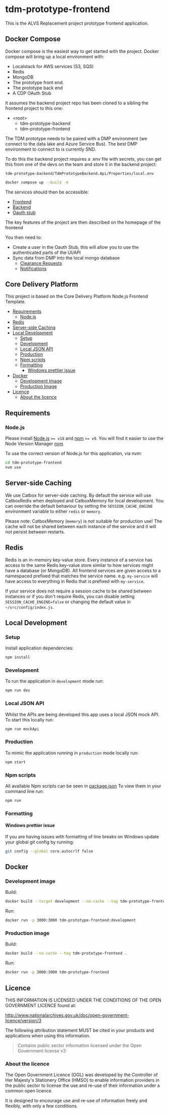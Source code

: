 # tdm-prototype-frontend

This is the ALVS Replacement project prototype frontend application.

## Docker Compose

Docker compose is the easiest way to get started with the project. Docker compose will bring up a local environment with:

- Localstack for AWS services (S3, SQS)
- Redis
- MongoDB
- The prototype front end.
- The prototype back end
- A CDP OAuth Stub

It assumes the backend project repo has been cloned to a sibling the frontend project to this one:

- \<root\>
  - tdm-prototype-backend
  - tdm-prototype-frontend

The TDM prototype needs to be paired with a DMP environment (we connect to the data lake and Azure Service Bus). The best DMP environment to connect to is currently SND.

To do this the backend project requires a .env file with secrets, you can get this from one of the devs on
the team and store it in the backend project:

`tdm-prototype-backend/TdmPrototypeBackend.Api/Properties/local.env`

```bash
docker compose up --build -d
```

The services should then be accessible:

- [Frontend](http://tdm-prototype-frontend.localtest.me:7001/)
- [Backend](http://tdm-prototype-backend.localtest.me:7080/)
- [Oauth stub](http://cdp-defra-id-stub.localtest.me:7200/)

The key features of the project are then described on the homepage of the frontend

You then need to:

- Create a user in the Oauth Stub, this will allow you to use the authenticated parts of the UI/API
- Sync data from DMP into the local mongo database
  - [Clearance Requests](http://tdm-prototype-frontend.localtest.me:3000/auth/proxy/sync/clearance-requests/lastmonth)
  - [Notifications](http://tdm-prototype-frontend.localtest.me:3000/auth/proxy/sync/notification/lastmonth)

## Core Delivery Platform

This project is based on the Core Delivery Platform Node.js Frontend Template.

- [Requirements](#requirements)
  - [Node.js](#nodejs)
- [Redis](#redis)
- [Server-side Caching](#server-side-caching)
- [Local Development](#local-development)
  - [Setup](#setup)
  - [Development](#development)
  - [Local JSON API](#local-json-api)
  - [Production](#production)
  - [Npm scripts](#npm-scripts)
  - [Formatting](#formatting)
    - [Windows prettier issue](#windows-prettier-issue)
- [Docker](#docker)
  - [Development Image](#development-image)
  - [Production Image](#production-image)
- [Licence](#licence)
  - [About the licence](#about-the-licence)

## Requirements

### Node.js

Please install [Node.js](http://nodejs.org/) `>= v18` and [npm](https://nodejs.org/) `>= v9`. You will find it
easier to use the Node Version Manager [nvm](https://github.com/creationix/nvm)

To use the correct version of Node.js for this application, via nvm:

```bash
cd tdm-prototype-frontend
nvm use
```

## Server-side Caching

We use Catbox for server-side caching. By default the service will use CatboxRedis when deployed and CatboxMemory for local development.
You can override the default behaviour by setting the `SESSION_CACHE_ENGINE` environment variable to either `redis` or `memory`.

Please note: CatboxMemory (`memory`) is _not_ suitable for production use! The cache will not be shared between each instance of the service and it will not persist between restarts.

## Redis

Redis is an in-memory key-value store. Every instance of a service has access to the same Redis key-value store similar to how services might have a database (or MongoDB). All frontend services are given access to a namespaced prefixed that matches the service name. e.g. `my-service` will have access to everything in Redis that is prefixed with `my-service`.

If your service does not require a session cache to be shared between instances or if you don't require Redis, you can disable setting `SESSION_CACHE_ENGINE=false` or changing the default value in `~/src/config/index.js`.

## Local Development

### Setup

Install application dependencies:

```bash
npm install
```

### Development

To run the application in `development` mode run:

```bash
npm run dev
```

### Local JSON API

Whilst the APIs are being developed this app uses a local JSON mock API. To start this locally run:

```bash
npm run mockApi
```

### Production

To mimic the application running in `production` mode locally run:

```bash
npm start
```

### Npm scripts

All available Npm scripts can be seen in [package.json](./package.json)
To view them in your command line run:

```bash
npm run
```

### Formatting

#### Windows prettier issue

If you are having issues with formatting of line breaks on Windows update your global git config by running:

```bash
git config --global core.autocrlf false
```

## Docker

### Development image

Build:

```bash
docker build --target development --no-cache --tag tdm-prototype-frontend:development .
```

Run:

```bash
docker run -p 3000:3000 tdm-prototype-frontend:development
```

### Production image

Build:

```bash
docker build --no-cache --tag tdm-prototype-frontend .
```

Run:

```bash
docker run -p 3000:3000 tdm-prototype-frontend
```

## Licence

THIS INFORMATION IS LICENSED UNDER THE CONDITIONS OF THE OPEN GOVERNMENT LICENCE found at:

<http://www.nationalarchives.gov.uk/doc/open-government-licence/version/3>

The following attribution statement MUST be cited in your products and applications when using this information.

> Contains public sector information licensed under the Open Government license v3

### About the licence

The Open Government Licence (OGL) was developed by the Controller of Her Majesty's Stationery Office (HMSO) to enable
information providers in the public sector to license the use and re-use of their information under a common open
licence.

It is designed to encourage use and re-use of information freely and flexibly, with only a few conditions.
